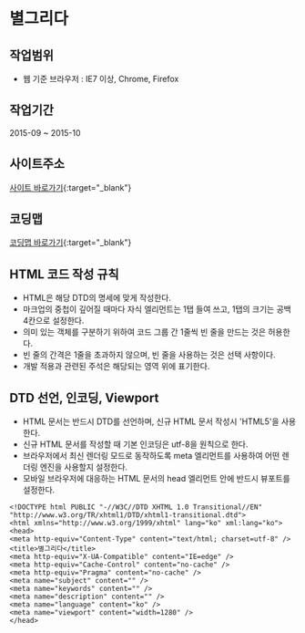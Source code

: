 # 별그리다

## 작업범위

- 웹 기준 브라우저 : IE7 이상, Chrome, Firefox

## 작업기간

2015-09 ~ 2015-10

## 사이트주소

[사이트 바로가기](http://star4ever.com/){:target="_blank"}

## 코딩맵

[코딩맵 바로가기](https://purymaster.github.io/star4ever/codingmap.html){:target="_blank"}

## HTML 코드 작성 규칙

- HTML은 해당 DTD의 명세에 맞게 작성한다.
- 마크업의 중첩이 깊어질 때마다 자식 엘리먼트는 1탭 들여 쓰고, 1탭의 크기는 공백 4칸으로 설정한다.
- 의미 있는 객체를 구분하기 위하여 코드 그룹 간 1줄씩 빈 줄을 만드는 것은 허용한다.
- 빈 줄의 간격은 1줄을 초과하지 않으며, 빈 줄을 사용하는 것은 선택 사항이다.
- 개발 적용과 관련된 주석은 해당되는 영역 위에 표기한다.

## DTD 선언, 인코딩, Viewport

- HTML 문서는 반드시 DTD를 선언하며, 신규 HTML 문서 작성시 'HTML5'을 사용한다.
- 신규 HTML 문서를 작성할 때 기본 인코딩은 utf-8을 원칙으로 한다.
- 브라우저에서 최신 렌더링 모드로 동작하도록 meta 엘리먼트를 사용하여 어떤 렌더링 엔진을 사용할지 설정한다.
- 모바일 브라우저에 대응하는 HTML 문서의 head 엘리먼트 안에 반드시 뷰포트를 설정한다.

~~~
<!DOCTYPE html PUBLIC "-//W3C//DTD XHTML 1.0 Transitional//EN" "http://www.w3.org/TR/xhtml1/DTD/xhtml1-transitional.dtd">
<html xmlns="http://www.w3.org/1999/xhtml" lang="ko" xml:lang="ko">
<head>
<meta http-equiv="Content-Type" content="text/html; charset=utf-8" />
<title>별그리다</title>
<meta http-equiv="X-UA-Compatible" content="IE=edge" />
<meta http-equiv="Cache-Control" content="no-cache" />
<meta http-equiv="Pragma" content="no-cache" />
<meta name="subject" content="" />
<meta name="keywords" content="" />
<meta name="description" content="" />
<meta name="language" content="ko" />
<meta name="viewport" content="width=1280" />
</head>
~~~